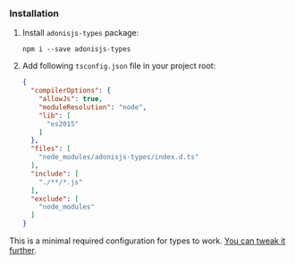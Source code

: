 ### Installation
1. Install `adonisjs-types` package:

    `npm i --save adonisjs-types`
2. Add following `tsconfig.json` file in your project root:

    ```json
    {
      "compilerOptions": {
        "allowJs": true,
        "moduleResolution": "node",
        "lib": [
          "es2015"
        ]
      },
      "files": [
        "node_modules/adonisjs-types/index.d.ts"
      ],
      "include": [
        "./**/*.js"
      ],
      "exclude": [
        "node_modules"
      ]
    }
    ```

This is a minimal required configuration for types to work. [You can tweak it further](http://www.typescriptlang.org/docs/handbook/tsconfig-json.html).
